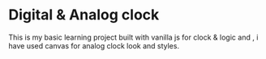 # Digital & Analog clock 

This is my basic learning project built with vanilla js for clock & logic and , i have used canvas for analog clock look and styles.